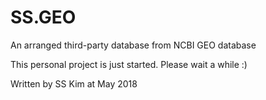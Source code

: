 # SS.GEO
An arranged third-party database from NCBI GEO database

This personal project is just started. Please wait a while :)



Written by SS Kim at May 2018